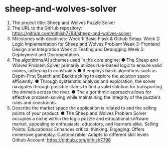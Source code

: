 # sheep-and-wolves-solver
1. The project title: Sheep and Wolves Puzzle Solver
2. The URL to the GitHub repository:
https://github.com/nithish7798/sheep-and-wolves-solver
3. Milestones with deadlines:
Week 1: Basic Flask & Github Setup.
Week 2: Logic Implementation for Sheep and Wolves Problem
Week 3: Frontend Design and Integration
Week 4: Testing and Debugging
Week 5: Deployment and Documentation
4. The algorithms/AI schemes used in the core engine:
● The Sheep and Wolves Problem Solver primarily utilizes
rule-based logic to ensure valid moves, adhering to
constraints
● It employs basic algorithms such as Depth-First Search and
Backtracking to explore the solution space efficiently.
● Through systematic analysis and exploration, the solver
navigates through possible states to find a valid solution for
transporting the animals across the river.
● The algorithmic approach allows for effective problem-solving
while maintaining the integrity of the puzzle's rules and
constraints.
5. Describe the market space the application is related to and the selling
points of your product:
● The Sheep and Wolves Problem Solver occupies a niche within the
logic puzzle and educational software market, appealing to
enthusiasts, educators, and learners alike.
Selling Points:
Educational: Enhances critical thinking.
Engaging: Offers immersive gameplay.
Customizable: Adapts to different skill levels
Github Account: https://github.com/nithish7798
